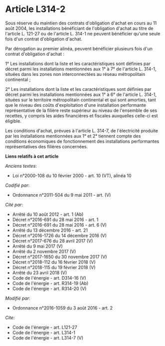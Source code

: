 # Article L314-2

Sous réserve du maintien des contrats d'obligation d'achat en cours au 11 août 2004, les installations bénéficiant de
l'obligation d'achat au titre de l'article L. 121-27 ou de l'article L. 314-1 ne peuvent bénéficier qu'une seule fois d'un
contrat d'obligation d'achat. 

Par dérogation au premier alinéa, peuvent bénéficier plusieurs fois d'un contrat d'obligation d'achat : 

1° Les installations dont la liste et les caractéristiques sont définies par décret parmi les installations mentionnées aux
1° à 7° de l'article L. 314-1, situées dans les zones non interconnectées au réseau métropolitain continental ; 

2° Les installations dont la liste et les caractéristiques sont définies par décret parmi les installations mentionnées aux
1° à 6° de l'article L. 314-1, situées sur le territoire métropolitain continental et qui sont amorties, tant que le niveau
des coûts d'exploitation d'une installation performante représentative de la filière reste supérieur au niveau de l'ensemble
de ses recettes, y compris les aides financières et fiscales auxquelles celle-ci est éligible. 

Les conditions d'achat, prévues à l'article L. 314-7, de l'électricité produite par les installations mentionnées aux 1° et
2° tiennent compte des conditions économiques de fonctionnement des installations performantes représentatives des filières
concernées.

**Liens relatifs à cet article**

_Anciens textes_:

  - Loi n°2000-108 du 10 février 2000 - art. 10 (VT), alinéa 10

_Codifié par_:

  - Ordonnance n°2011-504 du 9 mai 2011 - art. (V)

_Cité par_:

  - Arrêté du 10 août 2012 - art. 1 (Ab)
  - Décret n°2016-691 du 28 mai 2016 - art. 1
  - Décret n°2016-691 du 28 mai 2016 - art. 6 (V)
  - Arrêté du 13 décembre 2016 - art. 21
  - Décret n°2016-1726 du 14 décembre 2016 (V)
  - Décret n°2017-676 du 28 avril 2017 (V)
  - Arrêté du 9 mai 2017 (V)
  - Arrêté du 2 novembre 2017 (V)
  - Décret n°2017-1650 du 30 novembre 2017 (V)
  - Décret n°2018-112 du 16 février 2018 (V)
  - Décret n°2018-115 du 19 février 2018 (V)
  - Arrêté du 23 avril 2018 (V)
  - Code de l'énergie - art. D314-16 (V)
  - Code de l'énergie - art. R314-19 (Ab)
  - Code de l'énergie - art. R314-20 (V)

_Modifié par_:

  - Ordonnance n°2016-1059 du 3 août 2016 - art. 2

_Cite_:

  - Code de l'énergie - art. L121-27
  - Code de l'énergie - art. L314-1
  - Code de l'énergie - art. L314-7 (V)
